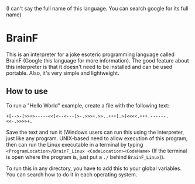 (I can't say the full name of this language. You can search google for its full name)
# BrainF
This is an interpreter for a joke esoteric programming language called BrainF (Google this language for more information). The good feature about this interpreter is that it doesn't need to be installed and can be used portable. Also, it's very simple and lightweight.
## How to use
To run a "Hello World" example, create a file with the following text:
```
+[-->-[>>+>-----<<]<--<---]>-.>>>+.>>..+++[.>]<<<<.+++.------.<<-.>>>>+.
```
Save the text and run it (Windows users can run this using the interpreter, just like any program. UNIX-based need to allow execution of this program, then can run the Linux executable in a terminal by typing `<ProgramLocation>/BrainF_Linux <CodeLocation><CodeName>` (If the terminal is open where the program is, just put a `./` behind `BrainF_Linux`)).

To run this in any directory, you have to add this to your global variables. You can search how to do it in each operating system.

